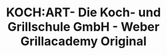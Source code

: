 ---
title: "KOCH:ART- Die Koch- und Grillschule GmbH - Weber Grillacademy Original"
url: /hannover/koch-art-die-koch-und-grillschule-gmbh-weber-grillacademy-original/
shop: Allgemein
---